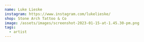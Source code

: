 ```yaml
---
name: Luke Lieske
instagram: https://www.instagram.com/lukelieske/
shop: Stone Arch Tattoo & Co
image: /assets/images/screenshot-2023-01-15-at-1.45.30-pm.png
tags:
  - artist
---
```

